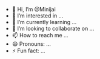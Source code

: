 - 👋 Hi, I’m @Minijai
- 👀 I’m interested in ...
- 🌱 I’m currently learning ...
- 💞️ I’m looking to collaborate on ...
- 📫 How to reach me ...
- 😄 Pronouns: ...
- ⚡ Fun fact: ...

<!---
Minijai/Minijai is a ✨ special ✨ repository because its `README.md` (this file) appears on your GitHub profile.
You can click the Preview link to take a look at your changes.
--->
